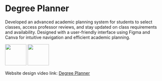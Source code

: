 # Degree Planner
Developed an advanced academic planning system for students to select classes, access professor reviews, and stay updated on class requirements and availability. Designed with a user-friendly interface using Figma and Canva for intuitive navigation and efficient academic planning.

<img src="https://github.com/pprachi15/degree.planner/assets/116032314/c7a73afd-7415-4dda-8050-765b6247377e" height="70" width="70" />
<img src="https://github.com/pprachi15/degree.planner/assets/116032314/b7797e4b-65a7-4d0c-aa2b-148600032594" height="70" width="70" />

Website design video link: <a href="https://youtu.be/ekLJbuyD3mc?si=EHvQDCJm4igEjTdb">Degree Planner</a>


